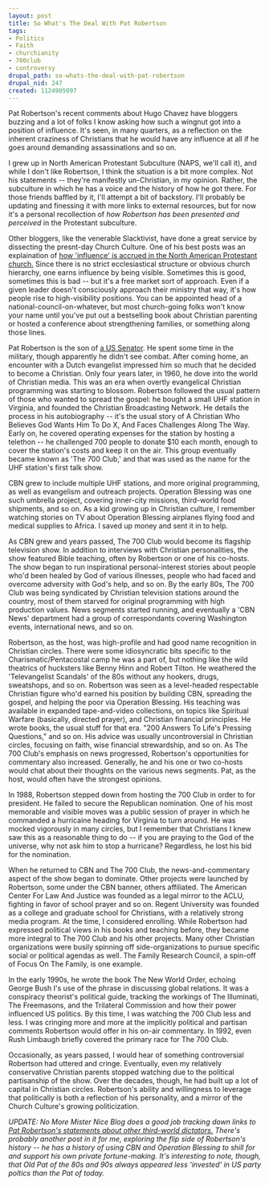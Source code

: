 ```yaml
--- 
layout: post
title: So What's The Deal With Pat Robertson
tags: 
- Politics
- Faith
- churchianity
- 700club
- controversy
drupal_path: so-whats-the-deal-with-pat-robertson
drupal_nid: 247
created: 1124905097
---
```

Pat Robertson's recent comments about Hugo Chavez have bloggers buzzing and a lot of folks I know asking how such a wingnut got into a position of influence. It's seen, in many quarters, as a reflection on the inherent craziness of Christians that he would have any influence at all if he goes around demanding assassinations and so on.

I grew up in North American Protestant Subculture (NAPS, we'll call it), and while I don't like Robertson, I think the situation is a bit more complex. Not his statements -- they're manifestly un-Christian, in my opinion. Rather, the subculture in which he has a voice and the history of how he got there. For those friends baffled by it, I'll attempt a bit of backstory. I'll probably be updating and finessing it with more links to external resources, but for now it's a personal recollection of <i>how Robertson has been presented and perceived</i> in the Protestant subculture.

Other bloggers, like the venerable Slacktivist, have done a great service by dissecting the presnt-day Church Culture. One of his best posts was an explaination of <a href="http://slacktivist.typepad.com/slacktivist/2005/07/lb_nineveh.html">how 'influence' is accrued in the North American Protestant church.</a> Since there is no strict ecclesiastical structure or obvious church hierarchy, one earns influence by being visible. Sometimes this is good, sometimes this is bad -- but it's a free market sort of approach. Even if a given leader doesn't consciously approach their ministry that way, it's how people rise to high-visibility positions. You can be appointed head of a national-council-on-whatever, but most church-going folks won't know your name until you've put out a bestselling book about Christian parenting or hosted a conference about strengthening families, or something along those lines.

Pat Robertson is the son of <a href="http://bioguide.congress.gov/scripts/biodisplay.pl?index=r000317">a US Senator</a>. He spent some time in the military, though apparently he didn't see combat. After coming home, an encounter with a Dutch evangelist impressed him so much that he decided to become a Christian. Only four years later, in 1960, he dove into the world of Christian media. This was an era when overtly evangelical Christian programming was starting to blossom. Robertson followed the usual pattern of those who wanted to spread the gospel: he bought a small UHF station in Virginia, and founded the Christian Broadcasting Network. He details the process in his autobiography -- it's the usual story of A Christian Who Believes God Wants Him To Do X, And Faces Challenges Along The Way. Early on, he covered operating expenses for the station by hosting a telethon -- he challenged 700 people to donate $10 each month, enough to cover the station's costs and keep it on the air. This group eventually became known as 'The 700 Club,' and that was used as the name for the UHF station's first talk show.

CBN grew to include multiple UHF stations, and more original programming, as well as evangelism and outreach projects. Operation Blessing was one such umbrella project, covering inner-city missions, third-world food shipments, and so on. As a kid growing up in Christian culture, I remember watching stories on TV about Operation Blessing airplanes flying food and medical supplies to Africa. I saved up money and sent it in to help.

As CBN grew and years passed, The 700 Club would become its flagship television show. In addition to interviews with Christian personalities, the show featured Bible teaching, often by Robertson or one of his co-hosts. The show began to run inspirational personal-interest stories about people who'd been healed by God of various illnesses, people who had faced and overcome adversity with God's help, and so on. By the early 80s, The 700 Club was being syndicated by Christian television stations around the country, most of them starved for original programming with high production values. News segments started running, and eventually a 'CBN News' department had a group of correspondants covering Washington events, international news, and so on.

Robertson, as the host, was high-profile and had good name recognition in Christian circles. There were some idiosyncratic bits specific to the Charismatic/Pentacostal camp he was a part of, but nothing like the wild theatrics of hucksters like Benny Hinn and Robert Tilton. He weathered the 'Televangelist Scandals' of the 80s without any hookers, drugs, sweatshops, and so on. Robertson was seen as a level-headed respectable Christian figure who'd earned his position by building CBN, spreading the gospel, and helping the poor via Operation Blessing. His teaching was available in expanded tape-and-video collections, on topics like Spiritual Warfare (basically, directed prayer), and Christian financial principles. He wrote books, the usual stuff for that era. "200 Answers To Life's Pressing Questions," and so on. His advice was usually uncontroversial in Christian circles, focusing on faith, wise financial strewardship, and so on. As The 700 Club's emphasis on news progressed, Robertson's opportunities for commentary also increased. Generally, he and his one or two co-hosts would chat about their thoughts on the various news segments. Pat, as the host, would often have the strongest opinions.

In 1988, Robertson stepped down from hosting the 700 Club in order to for president. He failed to secure the Republican nomination. One of his most memorable and visible moves was a public session of prayer in which he commanded a hurricaine heading for Virginia to turn around. He was mocked vigorously in many circles, but I remember that Christians I knew saw this as a reasonable thing to do -- if you are praying to the God of the universe, why not ask him to stop a hurricane? Regardless, he lost his bid for the nomination.

When he returned to CBN and The 700 Club, the news-and-commentary aspect of the show began to dominate. Other projects were launched by Robertson, some under the CBN banner, others affiliated. The American Center For Law And Justice was founded as a legal mirror to the ACLU, fighting in favor of school prayer and so on. Regent University was founded as a college and graduate school for Christians, with a relatively strong media program. At the time, I considered enrolling. While Robertson had expressed political views in his books and teaching before, they became more integral to The 700 Club and his other projects. Many other Christian organizations were busily spinning off side-organizations to pursue specific social or political agendas as well. The Family Research Council, a spin-off of Focus On The Family, is one example.

In the early 1990s, he wrote the book The New World Order, echoing George Bush I's use of the phrase in discussing global relations. It was a conspiracy theorist's political guide, tracking the workings of The Illuminati, The Freemasons, and the Trilateral Commission and how their power influenced US politics. By this time, I was watching the 700 Club less and less. I was cringing more and more at the implicitly political and partisan comments Robertson would offer in his on-air commentary. In 1992, even Rush Limbaugh briefly covered the primary race for The 700 Club.

Occasionally, as years passed, I would hear of something controversial Robertson had uttered and cringe. Eventually, even my relatively conservative Christian parents stopped watching due to the political partisanship of the show. Over the decades, though, he had built up a lot of capital in Christian circles. Robertson's ability and willingness to leverage that politically is both a reflection of his personality, and a mirror of the Church Culture's growing politicization.

<i>UPDATE: No More Mister Nice Blog does a good job tracking down links to <a href="http://nomoremister.blogspot.com/2005/08/in-christian-science-monitor-lisa.html">Pat Robertson's statements about other third-world dictators.</a> There's probably another post in it for me, exploring the flip side of Robertson's history -- he has a history of using CBN and Operation Blessing to shill for and support his own private fortune-making. It's interesting to note, though,  that Old Pat of the 80s and 90s always appeared less 'invested' in US party poltics than the Pat of today.</i>
